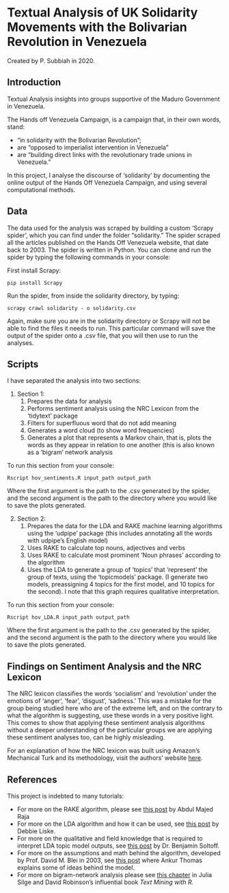 # Textual Analysis of UK Solidarity Movements with the Bolivarian Revolution in Venezuela

Created by P. Subbiah in 2020.

## Introduction
Textual Analysis insights into groups supportive of the Maduro Government in Venezuela.

The Hands off Venezuela Campaign, is a campaign that, in their own words, stand: 
- “in solidarity with the Bolivarian Revolution”; 
- are “opposed to imperialist intervention in Venezuela”
- are “building direct links with the revolutionary trade unions in Venezuela.”

In this project, I analyse the discourse of ‘solidarity’ by documenting the online output of the Hands Off Venezuela Campaign, and using several computational methods.

## Data

The data used for the analysis was scraped by building a custom ‘Scrapy spider’, which you can find under the folder “solidarity.” The spider scraped all the articles published on the Hands Off Venezuela website, that date back to 2003. The spider is written in Python. You can clone and run the spider by typing the following commands in your console:

First install Scrapy:

	pip install Scrapy 

Run the spider, from inside the solidarity directory, by typing:

	scrapy crawl solidarity - o solidarity.csv 

Again, make sure you are in the solidarity directory or Scrapy will not be able to find the files it needs to run. This particular command will save the output of the spider onto a .csv file, that you will then use to run the analyses.


## Scripts

I have separated the analysis into two sections: 
1. Section 1: 
	1. Prepares the data for analysis
	2. Performs sentiment analysis using the NRC Lexicon from the ‘tidytext’ package
	3. Filters for superfluous word that do not add meaning
	4. Generates a word cloud (to show word frequencies)
	5. Generates a plot that represents a Markov chain, that is, plots the words as they appear in relation to one another (this is also known as a ‘bigram’ network analysis

To run this section from your console:

`Rscript hov_sentiments.R input_path output_path`

Where the first argument is the path to the .csv generated by the spider, and the second argument is the path to the directory where you would like to save the plots generated.

2. Section 2: 
	1. Prepares the data for the LDA and RAKE machine learning algorithms using the ‘udpipe’ package (this includes annotating all the words with udpipe’s English model) 
	2. Uses RAKE to calculate top nouns, adjectives and verbs
	3. Uses RAKE to calculate most prominent ‘Noun phrases’ according to the algorithm
	4. Uses the LDA to generate a group of ‘topics’ that ‘represent’ the group of texts, using the ‘topicmodels’ package. (I generate two models, preassigning 4 topics for the first model, and 10 topics for the second). I note that this graph requires qualitative interpretation. 

To run this section from your console:

`Rscript hov_LDA.R input_path output_path`

Where the first argument is the path to the .csv generated by the spider, and the second argument is the path to the directory where you would like to save the plots generated.

## Findings on Sentiment Analysis and the NRC Lexicon

The NRC lexicon classifies the words ‘socialism’ and ‘revolution’ under the emotions of ‘anger’, ‘fear’, ‘disgust’, ‘sadness.’ This was a mistake for the group being studied here who are of the extreme left, and on the contrary to what the algorithm is suggesting, use these words in a very positive light. This comes to show that applying these sentiment analysis algorithms without a deeper understanding of the particular groups we are applying these sentiment analyses too, can be highly misleading. 

For an explanation of how the NRC lexicon was built using Amazon’s Mechanical Turk and its methodology, visit the authors’ website [here][1].

## References

This project is indebted to many tutorials:
- For more on the RAKE algorithm, please see [this post][2] by Abdul Majed Raja
- For more on the LDA algorithm and how it can be used, see [this post][3] by Debbie Liske.
- For more on the qualitative and field knowledge that is required to interpret LDA topic model outputs, see [this post][4] by Dr. Benjamin Soltoff. 
- For more on the assumptions and math behind the algorithm, developed by Prof. David M. Blei in 2003, see [this post][5] where Ankur Thomas explains some of ideas behind the model.
- For more on bigram-network analysis please see [this chapter][6] in Julia Silge and David Robinson’s influential book _Text Mining with R._

[1]:	https://saifmohammad.com/WebPages/NRC-Emotion-Lexicon.htm
[2]:	https://datascienceplus.com/introducing-udpipe-for-easy-natural-language-processing-in-r/
[3]:	https://www.datacamp.com/community/tutorials/ML-NLP-lyric-analysis#model_four
[4]:	%20https://cfss.uchicago.edu/notes/topic-modeling/
[5]:	https://medium.com/analytics-vidhya/topic-modeling-using-lda-and-gibbs-sampling-explained-49d49b3d1045
[6]:	https://www.tidytextmining.com/ngrams.html